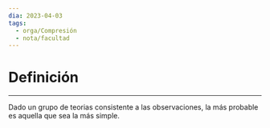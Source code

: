 ```yaml
---
dia: 2023-04-03
tags:
  - orga/Compresión
  - nota/facultad
---
```

# Definición
---
Dado un grupo de teorias consistente a las observaciones, la más probable es aquella que sea la más simple.